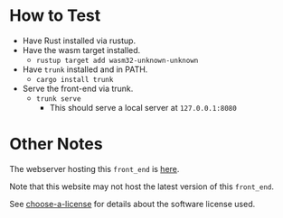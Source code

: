 # How to Test

  - Have Rust installed via rustup.
  - Have the wasm target installed.
      - `rustup target add wasm32-unknown-unknown`
  - Have `trunk` installed and in PATH.
      - `cargo install trunk`
  - Serve the front-end via trunk.
      - `trunk serve`
        - This should serve a local server at `127.0.0.1:8080`

# Other Notes

The webserver hosting this `front_end` is [here](https://asdm.seodisparate.com).

Note that this website may not host the latest version of this `front_end`.

See [choose-a-license](https://choosealicense.com/licenses/gpl-3.0) for details
about the software license used.
